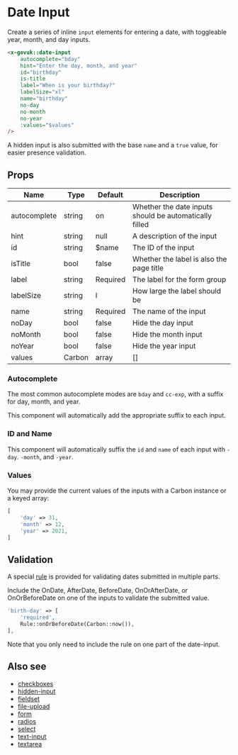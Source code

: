 # Date Input

Create a series of inline `input` elements for entering a date, with toggleable year, month, and day inputs.

```html
<x-govuk::date-input
    autocomplete="bday"
    hint="Enter the day, month, and year"
    id="birthday"
    is-title
    label="When is your birthday?"
    labelSize="xl"
    name="birthday"
    no-day
    no-month
    no-year
    :values="$values"
/>
```

A hidden input is also submitted with the base `name` and a `true` value, for easier presence validation.

## Props

| Name         | Type         | Default  | Description |
| ------------ | ------------ | -------- | ----------- |
| autocomplete | string       | on       | Whether the date inputs should be automatically filled |
| hint         | string       | null     | A description of the input |
| id           | string       | $name    | The ID of the input |
| isTitle      | bool         | false    | Whether the label is also the page title |
| label        | string       | Required | The label for the form group |
| labelSize    | string       | l        | How large the label should be |
| name         | string       | Required | The name of the input |
| noDay        | bool         | false    | Hide the day input |
| noMonth      | bool         | false    | Hide the month input |
| noYear       | bool         | false    | Hide the year input |
| values       | Carbon|array | []       | The current values of the inputs |

### Autocomplete

The most common autocomplete modes are `bday` and `cc-exp`, with a suffix for day, month, and year.

This component will automatically add the appropriate suffix to each input.

### ID and Name

This component will automatically suffix the `id` and `name` of each input with `-day`. `-month`, and `-year`.

### Values

You may provide the current values of the inputs with a Carbon instance or a keyed array:

```php
[
    'day' => 31,
    'month' => 12,
    'year' => 2021,
]
```

## Validation

A special [rule](../rules.md) is provided for validating dates submitted in multiple parts.

Include the OnDate, AfterDate, BeforeDate, OnOrAfterDate, or OnOrBeforeDate on one of the inputs to validate the submitted value.

```php
'birth-day' => [
    'required',
    Rule::onOrBeforeDate(Carbon::now()),
],
```

Note that you only need to include the rule on one part of the date-input.

## Also see

* [checkboxes](checkboxes.md)
* [hidden-input](hidden-input.md)
* [fieldset](fieldset.md)
* [file-upload](file-upload.md)
* [form](form.md)
* [radios](radios.md)
* [select](select.md)
* [text-input](text-input.md)
* [textarea](textarea.md)
